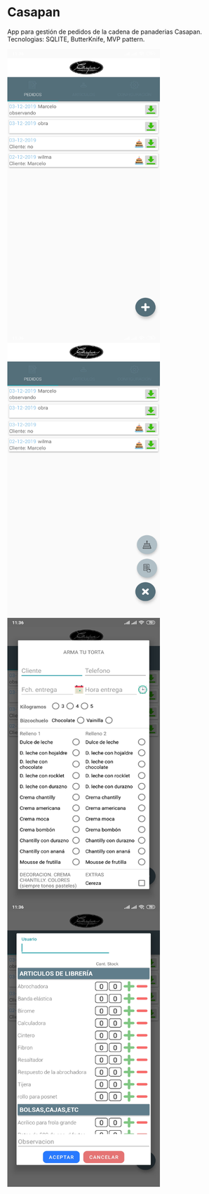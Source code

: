 # Casapan
App para gestión de pedidos de la cadena de panaderias Casapan.
Tecnologias: SQLITE, ButterKnife, MVP pattern.

<a href="url"><img src="/Images/1.jpg" align="left" height="648" width="348" ></a>
<a href="url"><img src="/Images/2.jpg" align="left" height="648" width="348" ></a>
<a href="url"><img src="/Images/3.jpg" align="left" height="648" width="348" ></a>
<a href="url"><img src="/Images/4.jpg" align="left" height="648" width="348" ></a>
